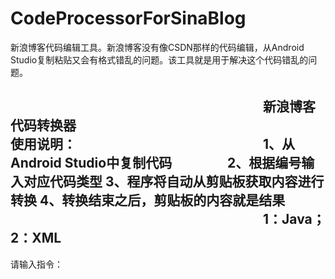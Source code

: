 # CodeProcessorForSinaBlog
新浪博客代码编辑工具。新浪博客没有像CSDN那样的代码编辑，从Android Studio复制粘贴又会有格式错乱的问题。该工具就是用于解决这个代码错乱的问题。


　　　　　　　　　　　　　　　　　　　 
新浪博客代码转换器　　　　　　 
　　　　　　　　　　　　　　　　　　　 
使用说明：　　　　　　　　　　　　　　 
1、从Android Studio中复制代码　　　　
2、根据编号输入对应代码类型
3、程序将自动从剪贴板获取内容进行转换
4、转换结束之后，剪贴板的内容就是结果 
　　　　　　　　　　　　　　　　　　　 
1：Java；2：XML　　　　　　　　　　　　 
--------------------------------------------
请输入指令：

